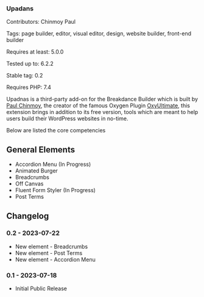 ### Upadans

Contributors: Chinmoy Paul

Tags: page builder, editor, visual editor, design, website builder, front-end builder

Requires at least: 5.0.0

Tested up to: 6.2.2

Stable tag: 0.2

Requires PHP: 7.4

Upadnas is a third-party add-on for the Breakdance Builder which is built by [Paul Chinmoy](https://paulchinmoy.com), the creator of the famous Oxygen Plugin [OxyUltimate](https://oxyultimate.com/), this extension brings in addition to its free version, tools which are meant to help users build their WordPress websites in no-time.

Below are listed the core competencies

General Elements
----------------
* Accordion Menu (In Progress)
* Animated Burger
* Breadcrumbs
* Off Canvas
* Fluent Form Styler (In Progress)
* Post Terms

## Changelog

### 0.2 - 2023-07-22
* New element - Breadcrumbs
* New element - Post Terms
* New element - Accordion Menu

### 0.1 - 2023-07-18
* Initial Public Release
